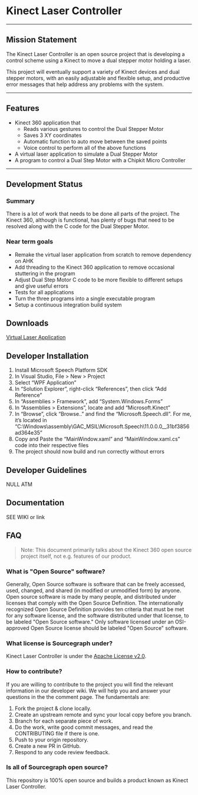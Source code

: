 # Kinect Laser Controller
 
-----
## Mission Statement
The Kinect Laser Controller is an open source project that is developing a control scheme using a Kinect to move a dual stepper motor holding a laser.

This project will eventually support a variety of Kinect devices and dual stepper motors, with an easily adjustable and flexible setup, and productive error messages that help address any problems with the system.

----
## Features
* Kinect 360 application that 
  * Reads various gestures to control the Dual Stepper Motor
  * Saves 3 XY coordinates
  * Automatic function to auto move between the saved points
  * Voice control to perform all of the above functions 
* A virtual laser application to simulate a Dual Stepper Motor
* A program to control a Dual Step Motor with a Chipkit Micro Controller

----
## Development Status

### Summary
There is a lot of work that needs to be done all parts of the project. The Kinect 360, although is functional, has plenty of bugs that need to be resolved along with the C code for the Dual Stepper Motor.

### Near term goals
* Remake the virtual laser application from scratch to remove dependency on AHK
* Add threading to the Kinect 360 application to remove occasional stuttering in the program
* Adjust Dual Step Motor C code to be more flexible to different setups and give useful errors
* Tests for all applications
* Turn the three programs into a single executable program
* Setup a continuous integration build system

## Downloads

[Virtual Laser Application](https//:exampleDL.com/doNotClick)

## Developer Installation

1. Install Microsoft Speech Platform SDK
2. In Visual Studio, File > New > Project
3. Select “WPF Application”
4. In “Solution Explorer”, right-click “References”, then click “Add Reference”
5. In “Assemblies > Framework”, add “System.Windows.Forms”
6. In “Assemblies > Extensions”, locate and add “Microsoft.Kinect”
7. In “Browse”, click “Browse..” and find the “Microsoft.Speech.dll”. For me, it’s located in
“C:\Windows\assembly\GAC_MSIL\Microsoft.Speech\11.0.0.0__31bf3856ad364e35”
8. Copy and Paste the “MainWindow.xaml” and “MainWindow.xaml.cs” code into their
respective files
9. The project should now build and run correctly without errors

## Developer Guidelines

NULL ATM

## Documentation

SEE WIKI or link

## FAQ
> Note: This document primarily talks about the Kinect 360 open source project itself, not e.g. features of our product.
### What is "Open Source" software?
Generally, Open Source software is software that can be freely accessed, used, changed, and shared (in modified or unmodified form) by anyone. Open source software is made by many people, and distributed under licenses that comply with the Open Source Definition.
The internationally recognized Open Source Definition provides ten criteria that must be met for any software license, and the software distributed under that license, to be labeled "Open Source software." Only software licensed under an OSI-approved Open Source license should be labeled "Open Source" software.

### What license is Sourcegraph under?

Kinect Laser Controller is under the [Apache License v2.0](../LICENSE).

### How to contribute?
If you are willing to contribute to the project you will find the relevant information in our developer wiki. We will help you and answer your questions in the the comment page. The fundamentals are:
1. Fork the project & clone locally.
2. Create an upstream remote and sync your local copy before you branch.
3. Branch for each separate piece of work.
4. Do the work, write good commit messages, and read the CONTRIBUTING file if there is one.
5. Push to your origin repository.
6. Create a new PR in GitHub.
7. Respond to any code review feedback.

### Is all of Sourcegraph open source?
This repository is 100% open source and builds a product known as Kinect Laser Controller.

